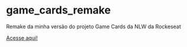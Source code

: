 # game_cards_remake
 Remake da minha versão do  projeto Game Cards da NLW da Rockeseat

[Acesse aqui!](https://evelin-silva.github.io/game_cards_remake/index.html)
